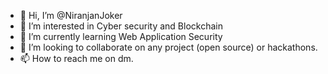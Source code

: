 - 👋 Hi, I’m @NiranjanJoker
- 👀 I’m interested in Cyber security and Blockchain
- 🌱 I’m currently learning Web Application Security
- 💞️ I’m looking to collaborate on any project (open source) or hackathons.
- 📫 How to reach me on dm.

<!---
NiranjanJoker/NiranjanJoker is a ✨ special ✨ repository because its `README.md` (this file) appears on your GitHub profile.
You can click the Preview link to take a look at your changes.
--->
